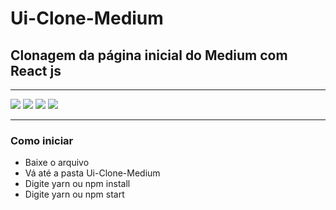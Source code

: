 # Ui-Clone-Medium
## Clonagem da página inicial do Medium com React js


<hr/>

<img src="https://user-images.githubusercontent.com/55901431/89604573-eda97100-d841-11ea-95c0-fcceb3e51b33.png" />
<img src="https://user-images.githubusercontent.com/55901431/89604630-03b73180-d842-11ea-9402-bc4aee68d1f4.png"/>
<img src="https://user-images.githubusercontent.com/55901431/89604757-51339e80-d842-11ea-90cc-5dd8099146f4.png"/>
<img src="https://user-images.githubusercontent.com/55901431/89604806-66a8c880-d842-11ea-8456-0aebd151a370.png"/>

<hr/>

### Como iniciar
- Baixe o arquivo
- Vá até a pasta Ui-Clone-Medium
- Digite yarn ou npm install
- Digite yarn ou npm start
